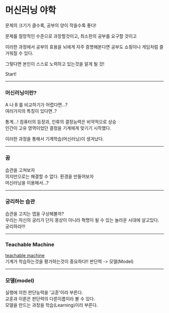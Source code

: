 머신러닝 야학
=


문제의 크기가 클수록, 공부의 양이 작을수록 좋다!  

문제를 절망적인 수준으로 과장할것이고, 최소한의 공부를 요구할 것이고  

이러한 과정에서 공부의 효용을 뇌에게 자주 증명해본다면 공부도 쇼핑이나 게임처럼 즐거워질 수 있다. 

그렇다면 본인이 스스로 노력하고 있는것을 알게 될 것!

Start!

***

### 머신러닝이란?

A 나 B 를 비교하기가 어렵다면...?  
여러가지의 특징이 있다면..?  

통계...! 컴퓨터의 등장과, 인류의 결정능력은 비약적으로 상승  
인간이 고유 영역이었던 결정을 기계에게 맞기기 시작했다.

이러한 과정을 통해서 기계학습(머신러닝)이 생겨났다.  

***

### 꿈

습관을 고쳐보자  
의지만으로는 해결할 수 없다. 환경을 만들어보자  
머신러닝을 이용해서...?  

***

### 궁리하는 습관

습관을 고치는 앱을 구상해볼까?  
우리는 자신의 궁리가 단지 몽상이 아니라 혁명이 될 수 있는 놀라운 시대에 살고있다. 
궁리하라!!!

***

### Teachable Machine

[teachable machine](https://teachablemachine.withgoogle.com/)  
기계가 학습하는것을 평가하는것이 중요하다!! 
판단력 -> 모델(Model)  

*** 

### 모델(model)

실행에 의한 판단능력을 '교훈'이라 부른다.  
교훈과 이론은 판단력의 다른이름이라 볼 수 있다.  
모델을 만드는 과정을 학습(Learning)이라 부른다.  
